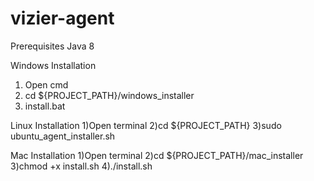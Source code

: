 # vizier-agent

Prerequisites
Java 8

Windows Installation
1) Open cmd
2) cd ${PROJECT_PATH}/windows_installer
3) install.bat

Linux Installation
1)Open terminal
2)cd ${PROJECT_PATH}
3)sudo ubuntu_agent_installer.sh

Mac Installation
1)Open terminal
2)cd ${PROJECT_PATH}/mac_installer
3)chmod +x install.sh
4)./install.sh
